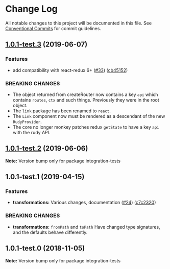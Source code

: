 # Change Log

All notable changes to this project will be documented in this file.
See [Conventional Commits](https://conventionalcommits.org) for commit guidelines.

## [1.0.1-test.3](https://github.com/respond-framework/rudy/tree/master/packages/integration-tests/compare/integration-tests@1.0.1-test.2...integration-tests@1.0.1-test.3) (2019-06-07)


### Features

* add compatibility with react-redux 6+ ([#33](https://github.com/respond-framework/rudy/tree/master/packages/integration-tests/issues/33)) ([cb45152](https://github.com/respond-framework/rudy/tree/master/packages/integration-tests/commit/cb45152))


### BREAKING CHANGES

* The object returned from createRouter now contains a key `api` which contains `routes`, `ctx` and such things. Previously they were in the root object.
* The `link` package has been renamed to `react`.
* The `Link` component now must be rendered as a descendant of the new `RudyProvider`.
* The core no longer monkey patches redux `getState` to have a key `api` with the rudy API.





## [1.0.1-test.2](https://github.com/respond-framework/rudy/tree/master/packages/integration-tests/compare/integration-tests@1.0.1-test.1...integration-tests@1.0.1-test.2) (2019-06-06)

**Note:** Version bump only for package integration-tests





## 1.0.1-test.1 (2019-04-15)


### Features

* **transformations:** Various changes, documentation ([#24](https://github.com/respond-framework/rudy/tree/master/packages/integration-tests/issues/24)) ([c7c2320](https://github.com/respond-framework/rudy/tree/master/packages/integration-tests/commit/c7c2320))


### BREAKING CHANGES

* **transformations:** `fromPath` and `toPath` Have changed type signatures, and the defaults behave differently.





## 1.0.1-test.0 (2018-11-05)

**Note:** Version bump only for package integration-tests
